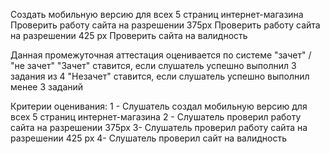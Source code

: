 Создать мобильную версию для всех 5 страниц интернет-магазина
Проверить работу сайта на разрешении 375px
Проверить работу сайта на разрешении 425 px
Проверить сайта на валидность

Данная промежуточная аттестация оценивается по системе "зачет" / "не зачет"
"Зачет" ставится, если слушатель успешно выполнил 3 задания из 4
"Незачет" ставится, если слушатель успешно выполнил менее 3 заданий

Критерии оценивания:
1 - Слушатель создал мобильную версию для всех 5 страниц интернет-магазина
2 - Слушатель проверил работу сайта на разрешении 375px
3- Слушатель проверил работу сайта на разрешении 425 px
4- Слушатель проверил сайт на валидность
